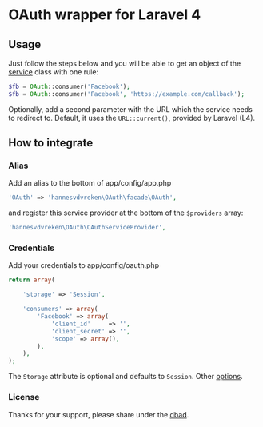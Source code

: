 # OAuth wrapper for Laravel 4

## Usage

Just follow the steps below and you will be able to get an object of the [service](https://github.com/Lusitanian/PHPoAuthLib/tree/master/src/OAuth/OAuth2/Service) class with one rule:

```php
$fb = OAuth::consumer('Facebook');
$fb = OAuth::consumer('Facebook', 'https://example.com/callback');
```

Optionally, add a second parameter with the URL which the service needs to redirect to. Default, it uses the `URL::current()`, provided by Laravel (L4).

## How to integrate

### Alias

Add an alias to the bottom of app/config/app.php

```php
'OAuth' => 'hannesvdvreken\OAuth\facade\OAuth',
```

and register this service provider at the bottom of the `$providers` array:

```php
'hannesvdvreken\OAuth\OAuthServiceProvider',
```

### Credentials

Add your credentials to app/config/oauth.php

```php
return array(

    'storage' => 'Session',

    'consumers' => array(
        'Facebook' => array(
            'client_id'     => '',
            'client_secret' => '',
            'scope' => array(),
        ),
    ),
);
```

The `Storage` attribute is optional and defaults to `Session`. Other [options](https://github.com/Lusitanian/PHPoAuthLib/tree/master/src/OAuth/Common/Storage).

### License

Thanks for your support, please share under the [dbad](http://www.dbad-license.org).